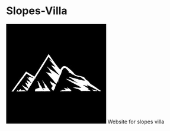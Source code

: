 # Slopes-Villa 
![alt text](https://github.com/MuhikaThomas/Slopes-Villa/blob/master/img/favicon.ico)
Website for slopes villa
